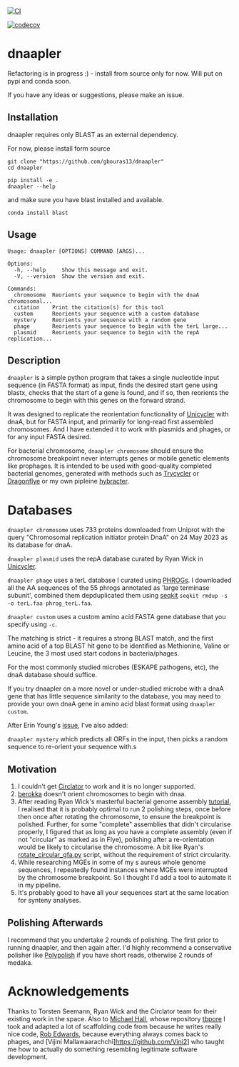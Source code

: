 [![CI](https://github.com/gbouras13/dnaapler/actions/workflows/dnaapler_test.yml/badge.svg)](https://github.com/gbouras13/dnaapler/actions/workflows/dnaapler_test.yml)

[![codecov](https://codecov.io/gh/gbouras13/dnaapler/branch/refactor/graph/badge.svg?token=4B1T2PGM9V)](https://codecov.io/gh/gbouras13/dnaapler)


# dnaapler

Refactoring is in progress :) - install from source only for now. Will put on pypi and conda soon.

If you have any ideas or suggestions, please make an issue.

Installation
----------

dnaapler requires only BLAST as an external dependency.

For now, please install form source

```
git clone "https://github.com/gbouras13/dnaapler"
cd dnaapler

pip install -e .
dnaapler --help
```

and make sure you have blast installed and available.

```
conda install blast
```


Usage
----------

```
Usage: dnaapler [OPTIONS] COMMAND [ARGS]...

Options:
  -h, --help     Show this message and exit.
  -V, --version  Show the version and exit.

Commands:
  chromosome  Reorients your sequence to begin with the dnaA chromosomal...
  citation    Print the citation(s) for this tool
  custom      Reorients your sequence with a custom database
  mystery     Reorients your sequence with a random gene
  phage       Reorients your sequence to begin with the terL large...
  plasmid     Reorients your sequence to begin with the repA replication...
  ```


Description
----------


`dnaapler` is a simple python program that takes a single nucleotide input sequence (in FASTA format) as input, finds the desired start gene using blastx, checks that the start of a gene is found, and if so, then reorients the chromosome to begin with this genes on the forward strand. 

It was designed to replicate the reorientation functionality of [Unicycler](https://github.com/rrwick/Unicycler/blob/main/unicycler/gene_data/repA.fasta) with dnaA, but for FASTA input, and primarily for long-read first assembled chromosomes. And I have extended it to work with plasmids and phages, or for any input FASTA desired.

For bacterial chromosome, `dnaapler chromosome` should ensure the chromosome breakpoint never interrupts genes or mobile genetic elements like prophages. It is intended to be used with good-quality completed bacterial genomes, generated with methods such as [Trycycler](https://github.com/rrwick/Trycycler/wiki) or [Dragonflye](https://github.com/rpetit3/dragonflye) or my own pipleine [hybracter](https://github.com/gbouras13/hybracter).

Databases
=============

`dnaapler chromosome` uses 733 proteins downloaded from Uniprot with the query "Chromosomal replication initiator protein DnaA" on 24 May 2023 as its database for dnaA. 

`dnaapler plasmid` uses the repA database curated by Ryan Wick in [Unicycler](https://github.com/rrwick/Unicycler/blob/main/unicycler/gene_data/repA.fasta).

`dnaapler phage` uses a terL database I curated using [PHROGs](https://phrogs.lmge.uca.fr). I downloaded all the AA sequences of the 55 phrogs annotated as 'large terminase subunit', combined them depduplicated them using [seqkit](https://github.com/shenwei356/seqkit) `seqkit rmdup -s -o terL.faa phrog_terL.faa`.

`dnaapler custom` uses a custom amino acid FASTA gene database that you specify using `-c`.

The matching is strict - it requires a strong BLAST match, and the first amino acid of a top BLAST hit gene to be identified as Methionine, Valine or Leucine, the 3 most used start codons in bacteria/phages. 

For the most commonly studied microbes (ESKAPE pathogens, etc), the dnaA database should suffice.

If you try dnaapler on a more novel or under-studied microbe with a dnaA gene that has little sequence similarity to the database, you may need to provide your own dnaA gene in amino acid blast format using `dnaapler custom`.

After Erin Young's [issue](https://github.com/gbouras13/dnaapler/issues/1), I've also added:

`dnaapler mystery` which predicts all ORFs in the input, then picks a random sequence to re-orient your sequence with.s


Motivation
------------

1. I couldn't get [Circlator](https://sanger-pathogens.github.io/circlator/) to work and it is no longer supported.
2. [berokka](https://github.com/tseemann/berokka) doesn't orient chromosomes to begin with dnaa.
3. After reading Ryan Wick's masterful bacterial genome assembly [tutorial](https://github.com/rrwick/Perfect-bacterial-genome-tutorial/wiki), I realised that it is probably optimal to run 2 polishing steps, once before then once after rotating the chromosome, to ensure the breakpoint is polished. Further, for some "complete" assemblies that didn't circularise properly, I figured that as long as you have a complete assembly (even if not "circular" as marked as in Flye), polishing after a re-orientation would be likely to circularise the chromosome. A bit like Ryan's [rotate_circular_gfa.py](https://github.com/rrwick/Perfect-bacterial-genome-tutorial/blob/main/scripts/rotate_circular_gfa.py) script, without the requirement of strict circularity.
4. While researching MGEs in some of my s aureus whole genome sequences, I repeatedly found instances where MGEs were interrupted by the chromosome breakpoint. So I thought I'd add a tool to automate it in my pipeline. 
5. It's probably good to have all your sequences start at the same location for synteny analyses.

Polishing Afterwards
-----------

I recommend that you undertake 2 rounds of polishing. The first prior to running dnaapler, and then again after. I'd highly recommend a conservative polisher like [Polypolish](https://github.com/rrwick/Polypolish) if you have short reads, otherwise 2 rounds of medaka.

Acknowledgements
=============

Thanks to Torsten Seemann, Ryan Wick and the Circlator team for their existing work in the space. Also to [Michael Hall](https://github.com/mbhall88), whose repository [tbpore](https://github.com/mbhall88/tbpore) I took and adapted a lot of scaffolding code from because he writes really nice code, [Rob Edwards](https://github.com/linsalrob), because everything always comes back to phages, and [Vijini Mallawaarachchi]https://github.com/Vini2] who taught me how to actually do something resembling legitimate software development.


